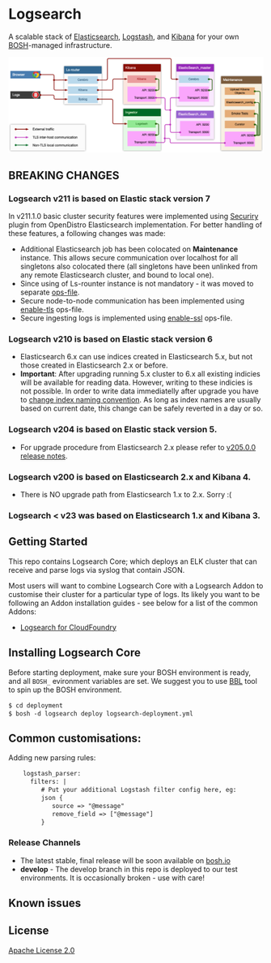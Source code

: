 # Logsearch

A scalable stack of [Elasticsearch](https://www.elastic.co/elasticsearch), [Logstash](https://www.elastic.co/logstash), and [Kibana](https://www.elastic.co/kibana) for your own [BOSH](https://bosh.io/docs)-managed infrastructure.

![logsearch-scheme](docs/img/logsearch.png)

## BREAKING CHANGES

### Logsearch v211 is based on Elastic stack version 7
In v211.1.0 basic cluster security features were implemented using [Securiry](https://opendistro.github.io/for-elasticsearch-docs/docs/install/plugins/) plugin from OpenDistro Elasticsearch implementation. For better handling of these features, a following changes was made:

- Additional Elasticsearch job has been colocated on **Maintenance** instance. This allows secure communication over localhost for all singletons also colocated there (all singletons have been unlinked from any remote Elasticsearch cluster, and bound to local one).
- Since using of Ls-rounter instance is not mandatory - it was moved to separate [ops-file](deployment/operations/enable-router.yml).
- Secure node-to-node communication has been implemented using [enable-tls](deployment/operations/enable-tls.yml) ops-file.
- Secure ingesting logs is implemented using [enable-ssl](deployment/operations/enable-ssl.yml) ops-file.

### Logsearch v210 is based on Elastic stack version 6

- Elasticsearch 6.x can use indices created in Elasticsearch 5.x, but not those created in Elasticsearch 2.x or before.
- **Important**: After upgrading running 5.x cluster to 6.x all existing indicies will be available for reading data. However, writing to these indicies is not possible. In order to write data immediatelly after upgrade you have to [change index naming convention](https://github.com/cloudfoundry-community/logsearch-boshrelease/commit/2f83b41ee14dbe3141e21cc0c40df340d50e0169). As long as index names are usually based on current date, this change can be safely reverted in a day or so.

### Logsearch v204 is based on Elastic stack version 5.
- For upgrade procedure from Elasticsearch 2.x please refer to [v205.0.0 release notes](https://github.com/cloudfoundry-community/logsearch-boshrelease/releases/tag/v205.0.0#component-updates).

### Logsearch v200 is based on Elasticsearch 2.x and Kibana 4.
- There is NO upgrade path from Elasticsearch 1.x to 2.x.  Sorry :(

### Logsearch < v23 was based on Elasticsearch 1.x and Kibana 3.

## Getting Started

This repo contains Logsearch Core; which deploys an ELK cluster that can receive and parse logs via syslog that contain JSON.

Most users will want to combine Logsearch Core with a Logsearch Addon to customise their cluster for a
particular type of logs.  Its likely you want to be following an Addon installation guides - see below
for a list of the common Addons:

  * [Logsearch for CloudFoundry](https://github.com/cloudfoundry-community/logsearch-for-cloudfoundry)


## Installing Logsearch Core

Before starting deployment, make sure your BOSH environment is ready, and all `BOSH_` evironment variables are set. We suggest you to use [BBL](https://github.com/cloudfoundry/bosh-bootloader) tool to spin up the BOSH environment.

```
$ cd deployment
$ bosh -d logsearch deploy logsearch-deployment.yml
```
## Common customisations:

Adding new parsing rules:

        logstash_parser:
          filters: |
             # Put your additional Logstash filter config here, eg:
             json {
                source => "@message"
                remove_field => ["@message"]
             }


### Release Channels

 * The latest stable, final release will be soon available on [bosh.io](http://bosh.io/releases)
 * **develop** - The develop branch in this repo is deployed to our test environments.  It is occasionally broken - use with care!

## Known issues


## License

[Apache License 2.0](./LICENSE)
